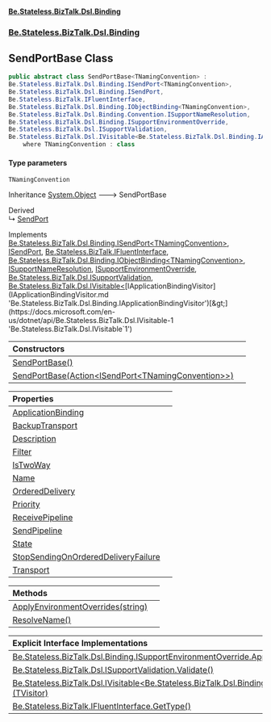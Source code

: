 #### [Be.Stateless.BizTalk.Dsl.Binding](README.md 'README')
### [Be.Stateless.BizTalk.Dsl.Binding](Be.Stateless.BizTalk.Dsl.Binding.md 'Be.Stateless.BizTalk.Dsl.Binding')

## SendPortBase<TNamingConvention> Class

```csharp
public abstract class SendPortBase<TNamingConvention> :
Be.Stateless.BizTalk.Dsl.Binding.ISendPort<TNamingConvention>,
Be.Stateless.BizTalk.Dsl.Binding.ISendPort,
Be.Stateless.BizTalk.IFluentInterface,
Be.Stateless.BizTalk.Dsl.Binding.IObjectBinding<TNamingConvention>,
Be.Stateless.BizTalk.Dsl.Binding.Convention.ISupportNameResolution,
Be.Stateless.BizTalk.Dsl.Binding.ISupportEnvironmentOverride,
Be.Stateless.BizTalk.Dsl.ISupportValidation,
Be.Stateless.BizTalk.Dsl.IVisitable<Be.Stateless.BizTalk.Dsl.Binding.IApplicationBindingVisitor>
    where TNamingConvention : class
```
#### Type parameters

<a name='Be.Stateless.BizTalk.Dsl.Binding.SendPortBase_TNamingConvention_.TNamingConvention'></a>

`TNamingConvention`

Inheritance [System.Object](https://docs.microsoft.com/en-us/dotnet/api/System.Object 'System.Object') &#129106; SendPortBase<TNamingConvention>

Derived  
&#8627; [SendPort](SendPort.md 'Be.Stateless.BizTalk.Dsl.Binding.SendPort')

Implements [Be.Stateless.BizTalk.Dsl.Binding.ISendPort&lt;](ISendPort_TNamingConvention_.md 'Be.Stateless.BizTalk.Dsl.Binding.ISendPort<TNamingConvention>')[TNamingConvention](SendPortBase_TNamingConvention_.md#Be.Stateless.BizTalk.Dsl.Binding.SendPortBase_TNamingConvention_.TNamingConvention 'Be.Stateless.BizTalk.Dsl.Binding.SendPortBase<TNamingConvention>.TNamingConvention')[&gt;](ISendPort_TNamingConvention_.md 'Be.Stateless.BizTalk.Dsl.Binding.ISendPort<TNamingConvention>'), [ISendPort](ISendPort.md 'Be.Stateless.BizTalk.Dsl.Binding.ISendPort'), [Be.Stateless.BizTalk.IFluentInterface](https://docs.microsoft.com/en-us/dotnet/api/Be.Stateless.BizTalk.IFluentInterface 'Be.Stateless.BizTalk.IFluentInterface'), [Be.Stateless.BizTalk.Dsl.Binding.IObjectBinding&lt;](IObjectBinding_TNamingConvention_.md 'Be.Stateless.BizTalk.Dsl.Binding.IObjectBinding<TNamingConvention>')[TNamingConvention](SendPortBase_TNamingConvention_.md#Be.Stateless.BizTalk.Dsl.Binding.SendPortBase_TNamingConvention_.TNamingConvention 'Be.Stateless.BizTalk.Dsl.Binding.SendPortBase<TNamingConvention>.TNamingConvention')[&gt;](IObjectBinding_TNamingConvention_.md 'Be.Stateless.BizTalk.Dsl.Binding.IObjectBinding<TNamingConvention>'), [ISupportNameResolution](ISupportNameResolution.md 'Be.Stateless.BizTalk.Dsl.Binding.Convention.ISupportNameResolution'), [ISupportEnvironmentOverride](ISupportEnvironmentOverride.md 'Be.Stateless.BizTalk.Dsl.Binding.ISupportEnvironmentOverride'), [Be.Stateless.BizTalk.Dsl.ISupportValidation](https://docs.microsoft.com/en-us/dotnet/api/Be.Stateless.BizTalk.Dsl.ISupportValidation 'Be.Stateless.BizTalk.Dsl.ISupportValidation'), [Be.Stateless.BizTalk.Dsl.IVisitable&lt;](https://docs.microsoft.com/en-us/dotnet/api/Be.Stateless.BizTalk.Dsl.IVisitable-1 'Be.Stateless.BizTalk.Dsl.IVisitable`1')[IApplicationBindingVisitor](IApplicationBindingVisitor.md 'Be.Stateless.BizTalk.Dsl.Binding.IApplicationBindingVisitor')[&gt;](https://docs.microsoft.com/en-us/dotnet/api/Be.Stateless.BizTalk.Dsl.IVisitable-1 'Be.Stateless.BizTalk.Dsl.IVisitable`1')

| Constructors | |
| :--- | :--- |
| [SendPortBase()](SendPortBase_TNamingConvention_.SendPortBase().md 'Be.Stateless.BizTalk.Dsl.Binding.SendPortBase<TNamingConvention>.SendPortBase()') | |
| [SendPortBase(Action&lt;ISendPort&lt;TNamingConvention&gt;&gt;)](SendPortBase_TNamingConvention_.SendPortBase(Action_ISendPort_TNamingConvention__).md 'Be.Stateless.BizTalk.Dsl.Binding.SendPortBase<TNamingConvention>.SendPortBase(System.Action<Be.Stateless.BizTalk.Dsl.Binding.ISendPort<TNamingConvention>>)') | |

| Properties | |
| :--- | :--- |
| [ApplicationBinding](SendPortBase_TNamingConvention_.ApplicationBinding.md 'Be.Stateless.BizTalk.Dsl.Binding.SendPortBase<TNamingConvention>.ApplicationBinding') | |
| [BackupTransport](SendPortBase_TNamingConvention_.BackupTransport.md 'Be.Stateless.BizTalk.Dsl.Binding.SendPortBase<TNamingConvention>.BackupTransport') | |
| [Description](SendPortBase_TNamingConvention_.Description.md 'Be.Stateless.BizTalk.Dsl.Binding.SendPortBase<TNamingConvention>.Description') | |
| [Filter](SendPortBase_TNamingConvention_.Filter.md 'Be.Stateless.BizTalk.Dsl.Binding.SendPortBase<TNamingConvention>.Filter') | |
| [IsTwoWay](SendPortBase_TNamingConvention_.IsTwoWay.md 'Be.Stateless.BizTalk.Dsl.Binding.SendPortBase<TNamingConvention>.IsTwoWay') | |
| [Name](SendPortBase_TNamingConvention_.Name.md 'Be.Stateless.BizTalk.Dsl.Binding.SendPortBase<TNamingConvention>.Name') | |
| [OrderedDelivery](SendPortBase_TNamingConvention_.OrderedDelivery.md 'Be.Stateless.BizTalk.Dsl.Binding.SendPortBase<TNamingConvention>.OrderedDelivery') | |
| [Priority](SendPortBase_TNamingConvention_.Priority.md 'Be.Stateless.BizTalk.Dsl.Binding.SendPortBase<TNamingConvention>.Priority') | |
| [ReceivePipeline](SendPortBase_TNamingConvention_.ReceivePipeline.md 'Be.Stateless.BizTalk.Dsl.Binding.SendPortBase<TNamingConvention>.ReceivePipeline') | |
| [SendPipeline](SendPortBase_TNamingConvention_.SendPipeline.md 'Be.Stateless.BizTalk.Dsl.Binding.SendPortBase<TNamingConvention>.SendPipeline') | |
| [State](SendPortBase_TNamingConvention_.State.md 'Be.Stateless.BizTalk.Dsl.Binding.SendPortBase<TNamingConvention>.State') | |
| [StopSendingOnOrderedDeliveryFailure](SendPortBase_TNamingConvention_.StopSendingOnOrderedDeliveryFailure.md 'Be.Stateless.BizTalk.Dsl.Binding.SendPortBase<TNamingConvention>.StopSendingOnOrderedDeliveryFailure') | |
| [Transport](SendPortBase_TNamingConvention_.Transport.md 'Be.Stateless.BizTalk.Dsl.Binding.SendPortBase<TNamingConvention>.Transport') | |

| Methods | |
| :--- | :--- |
| [ApplyEnvironmentOverrides(string)](SendPortBase_TNamingConvention_.ApplyEnvironmentOverrides(string).md 'Be.Stateless.BizTalk.Dsl.Binding.SendPortBase<TNamingConvention>.ApplyEnvironmentOverrides(string)') | |
| [ResolveName()](SendPortBase_TNamingConvention_.ResolveName().md 'Be.Stateless.BizTalk.Dsl.Binding.SendPortBase<TNamingConvention>.ResolveName()') | |

| Explicit Interface Implementations | |
| :--- | :--- |
| [Be.Stateless.BizTalk.Dsl.Binding.ISupportEnvironmentOverride.ApplyEnvironmentOverrides(string)](SendPortBase_TNamingConvention_.Be.Stateless.BizTalk.Dsl.Binding.ISupportEnvironmentOverride.ApplyEnvironmentOverrides(string).md 'Be.Stateless.BizTalk.Dsl.Binding.SendPortBase<TNamingConvention>.Be.Stateless.BizTalk.Dsl.Binding.ISupportEnvironmentOverride.ApplyEnvironmentOverrides(string)') | |
| [Be.Stateless.BizTalk.Dsl.ISupportValidation.Validate()](SendPortBase_TNamingConvention_.Be.Stateless.BizTalk.Dsl.ISupportValidation.Validate().md 'Be.Stateless.BizTalk.Dsl.Binding.SendPortBase<TNamingConvention>.Be.Stateless.BizTalk.Dsl.ISupportValidation.Validate()') | |
| [Be.Stateless.BizTalk.Dsl.IVisitable&lt;Be.Stateless.BizTalk.Dsl.Binding.IApplicationBindingVisitor&gt;.Accept&lt;TVisitor&gt;(TVisitor)](SendPortBase_TNamingConvention_.Be.Stateless.BizTalk.Dsl.IVisitable_Be.Stateless.BizTalk.Dsl.Binding.IApplicationBindingVisitor_.Accept_TVisitor_(TVisitor).md 'Be.Stateless.BizTalk.Dsl.Binding.SendPortBase<TNamingConvention>.Be.Stateless.BizTalk.Dsl.IVisitable<Be.Stateless.BizTalk.Dsl.Binding.IApplicationBindingVisitor>.Accept<TVisitor>(TVisitor)') | |
| [Be.Stateless.BizTalk.IFluentInterface.GetType()](SendPortBase_TNamingConvention_.Be.Stateless.BizTalk.IFluentInterface.GetType().md 'Be.Stateless.BizTalk.Dsl.Binding.SendPortBase<TNamingConvention>.Be.Stateless.BizTalk.IFluentInterface.GetType()') | |
